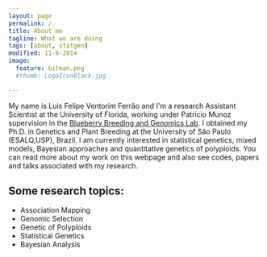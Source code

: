 ```yaml
---
layout: page
permalink: /
title: About me
tagline: What we are doing
tags: [about, statgen]
modified: 11-6-2014
image:
  feature: bitman.png
  #thumb: LogoIconBlack.jpg

---
```



My name is Luis Felipe Ventorim Ferrão and I'm a research Assistant Scientist at the University of Florida, working under Patricio Munoz  supervision in the [Blueberry Breeding and Genomics Lab](https://www.blueberrybreeding.com/). I obtained my Ph.D. in Genetics and Plant Breeding at the University of São Paulo (ESALQ,USP), Brazil. I am currently interested in statistical genetics, mixed models, Bayesian approaches and quantitative genetics of polyploids. You can read more about my work on this webpage and also see codes, papers and talks associated with my research.

## Some research topics:

* Association Mapping
* Genomic Selection
* Genetic of Polyploids
* Statistical Genetics
* Bayesian Analysis
